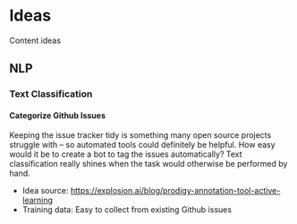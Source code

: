 # Ideas
Content ideas

## NLP

### Text Classification

#### Categorize Github Issues

Keeping the issue tracker tidy is something many open source projects struggle with – so automated tools could definitely be helpful. How easy would it be to create a bot to tag the issues automatically? Text classification really shines when the task would otherwise be performed by hand.

- Idea source: https://explosion.ai/blog/prodigy-annotation-tool-active-learning
- Training data: Easy to collect from existing Github issues
